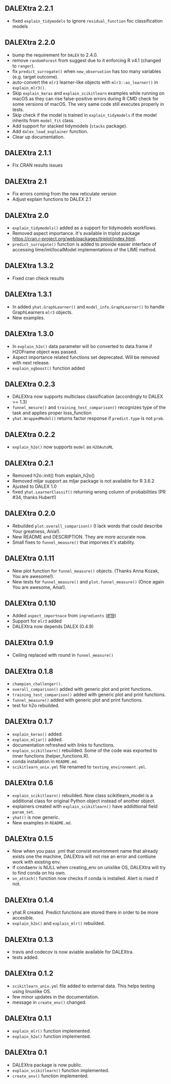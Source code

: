 DALEXtra 2.2.1
----------------------------------------------------------------
* fixed `explain_tidymodels` to ignore `residual_function` foc classification models

DALEXtra 2.2.0
----------------------------------------------------------------
* bump the requirement for `DALEX` to 2.4.0.
* remove `randomForest` from suggest due to it enforcing R v4.1 (changed to `ranger`).
* fix `predict_surrogate()` when `new_observation` has too many variables (e.g. target outcome).
* auto-convert the `mlr3` learner-like objects with `mlr3::as_learner()` in `explain_mlr3()`.
* Skip `explain_keras` and `explain_scikitlearn` examples while running on macOS as they can rise false-positive errors during R CMD check for some versions of macOS. The very same code still executes properly in tests.
* Skip check if the model is trained in `explain_tidymodels` if the model inherits from `model_fit` class.
* Add support for stacked tidymodels (`stacks` package).
* Add `dalex_load_explainer` function.
* Clear up documentation.

DALEXtra 2.1.1
----------------------------------------------------------------
* Fix CRAN results issues 

DALEXtra 2.1
----------------------------------------------------------------
* Fix errors coming from the new reticulate version
* Adjust explain functions to DALEX 2.1

DALEXtra 2.0
----------------------------------------------------------------
* `explain_tidymodels()` added as a support for tidymodels workflows.
* Removed aspect importance. It's available in triplot package https://cran.r-project.org/web/packages/triplot/index.html.
* `predict_surrogate()` function is added to provide easier interface of accessing lime/iml/localModel implementations of the LIME method.

DALEXtra 1.3.2
----------------------------------------------------------------
* Fixed cran check results

DALEXtra 1.3.1
----------------------------------------------------------------
* In added `yhat.GraphLearner()` and `model_info.GraphLearner()` to handle GraphLearners `mlr3` objects.
* New examples.

DALEXtra 1.3.0
----------------------------------------------------------------
* In `explain_h2o()` data parameter will bo converted to data.frame if H2OFrame object was passed.
* Aspect importance related functions set deprecated. Will be removed with next release.
* `explain_xgboost()` function added

DALEXtra 0.2.3
----------------------------------------------------------------
* DALEXtra now supports multiclass classification (accordingly to DALEX >= 1.3)
* `funnel_mesure()` and `training_test_comparison()` recognizes type of the task and applies proper loss_function
* `yhat.WrappedModel()` returns factor response if `predict.type` is not `prob`.

DALEXtra 0.2.2
----------------------------------------------------------------
* `explain_h2o()` now supports `model` as `H2OAutoML`

DALEXtra 0.2.1
----------------------------------------------------------------
* Removed h2o::init() from explain_h2o()
* Removed mljar support as mljar package is not available for R 3.6.2
* Ajusted to DALEX 1.0
* fixed `yhat.LearnerClassif()` returning wrong column of probabilities (PR #34, thanks Hubert!)

DALEXtra 0.2.0
----------------------------------------------------------------
* Rebuilded `plot.overall_comparison()` (I lack words that could describe Your greatness, Ania!).
* New README and DESCRIPTION. They are more accurate now.
* Small fixes to `funnel_measure()` that imporves it's stability.

DALEXtra 0.1.11
----------------------------------------------------------------
* New plot function for `funnel_measure()` objects. (Thanks Anna Kozak, You are awesome!).
* New tests for `funnel_measure()` and `plot.funnel_measure()` (Once again You are awesome, Ania!).

DALEXtra 0.1.10
----------------------------------------------------------------
* Added `aspect_importnace` from `ingredients`  ([#19](https://github.com/ModelOriented/ingredients/issues/19))
* Support for `mlr3` added
* DALEXtra now depends DALEX (0.4.9)

DALEXtra 0.1.9
----------------------------------------------------------------
* Ceiling replaced with round in `funnel_measure()`

DALEXtra 0.1.8
----------------------------------------------------------------
* `champion_challenger()`.
* `overall_comparison()` added with generic plot and print functions. 
* `training_test_comparison()` added with generic plot and print functions. 
* `funnel_measure()` added with generic plot and print functions. 
* test for h2o rebuilded.

DALEXtra 0.1.7
----------------------------------------------------------------
* `explain_keras()` added. 
* `explain_mljar()` added.
* documentation refreshed with links to functions.
* `explain_scikitlearn()` rebuilded. Some of the code was exported to inner functions (helper_functions.R).
* conda installation in `README.md`.
* `scikitlearn_unix.yml` file renamed to `testing_environment.yml`.

DALEXtra 0.1.6
----------------------------------------------------------------
* `explain_scikitlearn()` rebuilded. Now class scikitlearn_model is a additional class for original Python object instead of another object.
* explainers created with `explain_scikitlearn()` have addidtional field `param_set`.
* `yhat()` is now generic.
* New examples in `README.md`.

DALEXtra 0.1.5
----------------------------------------------------------------
* Now when you pass .yml that consist environment name that already exists one the machine, DALEXtra will not rise an error and contiune work with existing env.
* If condaenv is NULL when creating_env on unixlike OS, DALEXtra will try to find conda on his own.
* `on_attach()` function now checks if conda is installed. Alert is rised if not.

DALEXtra 0.1.4
----------------------------------------------------------------
* yhat.R created. Predict functions are stored there in order to be more accesible.
* `explain_h2o()` and `explain_mlr()` rebuilded. 

DALEXtra 0.1.3
----------------------------------------------------------------
* travis and codecov is now aviable available for DALEXtra.
* tests added.

DALEXtra 0.1.2
----------------------------------------------------------------
* `scikitlearn_unix.yml` file added to external data. This helps testing using linuxlike OS.
* few minor updates in the documentation.
* message in `create_env()` changed.

DALEXtra 0.1.1
----------------------------------------------------------------
* `explain_mlr()` function implemented.
* `explain_h2o()` function implemented.

DALEXtra 0.1
----------------------------------------------------------------
* DALEXtra package is now public.
* `explain_scikitlearn()` function implemented.
* `create_env()` function implemented.

